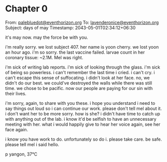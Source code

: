 # Chapter 0

From: palebluedot@eventhorizon.org
To: lavenderonice@eventhorizon.org
Subject: days of may
Timestamp: 2043-05-01T02:34:12+06:30

it's may now. may the force be with you.

i'm really sorry. we lost subject 407. her name is yoon cherry. we lost yoon an hour ago. i'm so sorry. the last vaccine failed. larvae count in her coronary tissue: ~2.1M. Mel was right.

i'm sick of writing lab reports. i'm sick of looking through the glass. i'm sick of being so powerless. i can't remember the last time i cried. i can't cry. i can't escape this sense of suffocating. i didn't look at her face. no, we didn't do our best. we could've destroyed the walls while there was still time. we chose to be pacific. now our people are paying for our sin with their lives.

i'm sorry, again, to share with you these. i hope you understand i need to say things out loud so i can continue our work. please don't tell mel about it. i don't want her to be more sorry. how is she? i didn't have time to catch up with anything out of the lab. i know it'd be selfish to have an unnecessary meeting with her. what i would happily give to hear her voice again, see her face again.

i know you have work to do. unfortunately so do i. please take care. be safe. please tell mel i said hello.

p
yangon, 37°C
